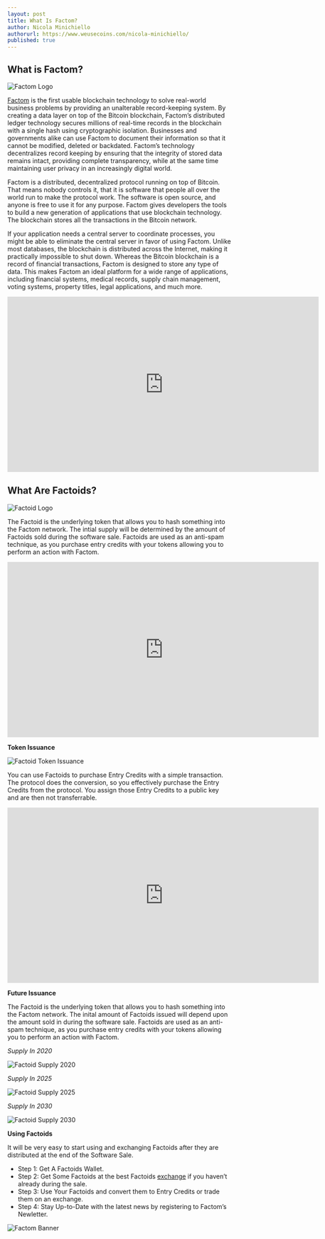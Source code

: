 ```yaml
---
layout: post
title: What Is Factom?
author: Nicola Minichiello
authorurl: https://www.weusecoins.com/nicola-minichiello/
published: true
---
```


## What is Factom?

<img src="/images/factom_logo.png" alt="Factom Logo">

<a href="http://factom.org/">Factom</a> is the first usable blockchain technology to solve real-world business problems by providing an unalterable record-keeping system. By creating a data layer on top of the Bitcoin blockchain, Factom’s distributed ledger technology secures millions of real-time records in the blockchain with a single hash using cryptographic isolation. Businesses and governments alike can use Factom to document their information so that it cannot be modified, deleted or backdated. Factom’s technology decentralizes record keeping by ensuring that the integrity of stored data remains intact, providing complete transparency, while at the same time maintaining user privacy in an increasingly digital world.

Factom is a distributed, decentralized protocol running on top of Bitcoin. That means nobody controls it, that it is software that people all over the world run to make the protocol work. The software is open source, and anyone is free to use it for any purpose. Factom gives developers the tools to build a new generation of applications that use blockchain technology. The blockchain stores all the transactions in the Bitcoin network.

If your application needs a central server to coordinate processes, you might be able to eliminate the central server in favor of using Factom. Unlike most databases, the blockchain is distributed across the Internet, making it practically impossible to shut down. Whereas the Bitcoin blockchain is a record of financial transactions, Factom is designed to store any type of data. This makes Factom an ideal platform for a wide range of applications, including financial systems, medical records, supply chain management, voting systems, property titles, legal applications, and much more.

<iframe width="700" height="394" src="https://www.youtube.com/embed/YBXNLW-YvoA" frameborder="0" allowfullscreen></iframe>

## What Are Factoids?
<img src="/images/factoid.png" alt="Factoid Logo">

The Factoid is the underlying token that allows you to hash something into the Factom network. The intial supply will be determined by the amount of Factoids sold during the software sale. Factoids are used as an anti-spam technique, as you purchase entry credits with your tokens allowing you to perform an action with Factom.

<iframe width="700" height="394" src="https://www.youtube.com/embed/MlzyI1bfyD4" frameborder="0" allowfullscreen></iframe>

**Token Issuance**

<img src="/images/factoid_token_issuance.png" alt="Factoid Token Issuance">

You can use Factoids to purchase Entry Credits with a simple transaction. The protocol does the conversion, so you effectively purchase the Entry Credits from the protocol. You assign those Entry Credits to a public key and are then not transferrable.

<iframe width="700" height="394" src="https://www.youtube.com/embed/X3rM2TQJt7o" frameborder="0" allowfullscreen></iframe>

**Future Issuance**

The Factoid is the underlying token that allows you to hash something into the Factom network. The inital amount of Factoids issued will depend upon the amount sold in during the software sale. Factoids are used as an anti-spam technique, as you purchase entry credits with your tokens allowing you to perform an action with Factom.

*Supply In 2020*

<img src="/images/factoids_supply_2020.png" alt="Factoid Supply 2020">

*Supply In 2025*

<img src="/images/factoids_supply_2025.png" alt="Factoid Supply 2025">

*Supply In 2030*

<img src="/images/factoids_supply_2030.png" alt="Factoid Supply 2030">

**Using Factoids**

It will be very easy to start using and exchanging Factoids after they are distributed at the end of the Software Sale.

<ul><li>Step 1: Get A Factoids Wallet.</li>
<li>Step 2: Get Some Factoids at the best Factoids <a href="https://www.kraken.com/">exchange</a> if you haven’t already during the sale.</li>
<li>Step 3: Use Your Factoids and convert them to Entry Credits or trade them on an exchange.</li>
<li>Step 4: Stay Up-to-Date with the latest news by registering to Factom’s Newletter.</li></ul>

<img src="/images/factom_banner.png" alt="Factom Banner" align="center">